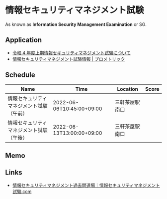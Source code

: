 # 情報セキュリティマネジメント試験

As known as **Information Security Management Examination** or SG.

## Application

- [令和 4 年度上期情報セキュリティマネジメント試験について](https://www.jitec.ipa.go.jp/1_02annai/r04-1sg_exam.html)
- [情報セキュリティマネジメント試験情報 | プロメトリック](http://pf.prometric-jp.com/testlist/sg/index.html)

## Schedule

| Name                                     | Time                      | Location       | Score |
| ---------------------------------------- | ------------------------- | -------------- | ----- |
| 情報セキュリティマネジメント試験（午前） | 2022-06-06T10:45:00+09:00 | 三軒茶屋駅南口 |       |
| 情報セキュリティマネジメント試験（午後） | 2022-06-13T13:00:00+09:00 | 三軒茶屋駅南口 |       |

## Memo

## Links

- [情報セキュリティマネジメント過去問道場｜情報セキュリティマネジメント試験.com](https://www.sg-siken.com/sgkakomon.php)
